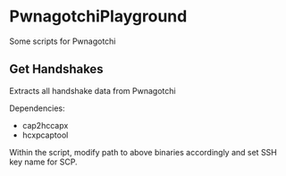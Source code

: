 # PwnagotchiPlayground
Some scripts for Pwnagotchi

## Get Handshakes
Extracts all handshake data from Pwnagotchi

Dependencies:
- cap2hccapx
- hcxpcaptool

Within the script, modify path to above binaries accordingly and set SSH key name for SCP.
